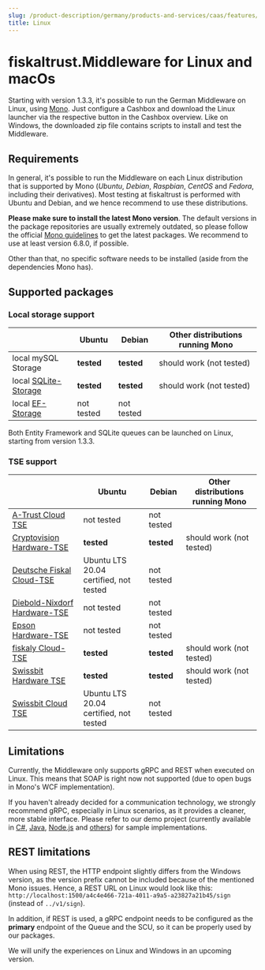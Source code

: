 ```yaml
---
slug: /product-description/germany/products-and-services/caas/features/platforms/linux
title: Linux
---
```


# fiskaltrust.Middleware for Linux and macOs

Starting with version 1.3.3, it's possible to run the German Middleware on Linux, using [Mono](https://www.mono-project.com/). Just configure a Cashbox and download the Linux launcher via the respective button in the Cashbox overview. Like on Windows, the downloaded zip file contains scripts to install and test the Middleware.

## Requirements

In general, it's possible to run the Middleware on each Linux distribution that is supported by Mono (_Ubuntu_, _Debian_, _Raspbian_, _CentOS_ and _Fedora_, including their derivatives). Most testing at fiskaltrust is performed with Ubuntu and Debian, and we hence recommend to use these distributions.

**Please make sure to install the latest Mono version**. The default versions in the package repositories are usually extremely outdated, so please follow the official [Mono guidelines](https://www.mono-project.com/download/stable/#download-lin-ubuntu) to get the latest packages. We recommend to use at least version 6.8.0, if possible.

Other than that, no specific software needs to be installed (aside from the dependencies Mono has).

## Supported packages

### Local storage support

|                                                       | Ubuntu     | Debian     | Other distributions running Mono |
| ----------------------------------------------------- | ---------- | ---------- | -------------------------------- |
| local mySQL Storage                                   | **tested** | **tested** | should work (not tested)         |
| local [SQLite-Storage](../supported-databases/sqlite.md) | **tested** | **tested** | should work (not tested)         |
| local [EF-Storage](../supported-databases/entity-framework.md)       | not tested | not tested |                                  |

Both Entity Framework and SQLite queues can be launched on Linux, starting from version 1.3.3. 

### TSE support

|                                                              | Ubuntu                                 | Debian     | Other distributions running Mono |
| ------------------------------------------------------------ | -------------------------------------- | ---------- | -------------------------------- |
| [A-Trust Cloud TSE](../basics/tse-as-a-service/a-trust.md) | not tested                             | not tested |                                  |
| [Cryptovision Hardware-TSE](../basics/tse-as-a-service/cryptovision.md) | **tested**                             | **tested** | should work (not tested)         |
| [Deutsche Fiskal Cloud-TSE](../basics/tse-as-a-service/deutsche-fiskal.md) | Ubuntu LTS 20.04 certified, not tested | not tested |                                  |
| [Diebold-Nixdorf Hardware-TSE](../basics/tse-as-a-service/diebold-nixdorf.md) | not tested                             | not tested |                                  |
| [Epson Hardware-TSE](../basics/tse-as-a-service/epson.md) | not tested                             | not tested |                                  |
| [fiskaly Cloud-TSE](../basics/tse-as-a-service/fiskaly.md) | **tested**                             | **tested** | should work (not tested)         |
| [Swissbit Hardware TSE](../basics/tse-as-a-service/swissbit.md) | **tested**                             | **tested** | should work (not tested)         |
| [Swissbit Cloud TSE](../basics/tse-as-a-service/swissbit-cloud.md) | Ubuntu LTS 20.04 certified, not tested | not tested |                                  |

## Limitations

Currently, the Middleware only supports gRPC and REST when executed on Linux. This means that SOAP is right now not supported (due to open bugs in Mono's WCF implementation). 

If you haven't already decided for a communication technology, we strongly recommend gRPC, especially in Linux scenarios, as it provides a cleaner, more stable interface. Please refer to our demo project (currently available in [C#](https://github.com/fiskaltrust/middleware-demo-dotnet), [Java](https://github.com/fiskaltrust/middleware-demo-java), [Node.js](https://github.com/fiskaltrust/middleware-demo-node) and [others](https://github.com/fiskaltrust)) for sample implementations.

## REST limitations

When using REST, the HTTP endpoint slightly differs from the Windows version, as the version prefix cannot be included because of the mentioned Mono issues. Hence, a REST URL on Linux would look like this: `http://localhost:1500/a4c4e466-721a-4011-a9a5-a23827a21b45/sign` (instead of `../v1/sign`).

In addition, if REST is used, a gRPC endpoint needs to be configured as the **primary** endpoint of the Queue and the SCU, so it can be properly used by our packages.

We will unify the experiences on Linux and Windows in an upcoming version.